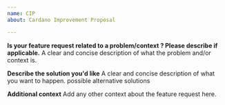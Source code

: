 ```yaml
---
name: CIP
about: Cardano Improvement Proposal

---
```


**Is your feature request related to a problem/context ? Please describe if applicable.**
A clear and concise description of what the problem and/or context is.

**Describe the solution you'd like**
A clear and concise description of what you want to happen. possible alternative solutions

**Additional context**
Add any other context about the feature request here.
